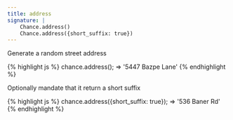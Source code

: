 ```yaml
---
title: address
signature: |
    Chance.address()
    Chance.address({short_suffix: true})
---
```


Generate a random street address

{% highlight js %}
  chance.address();
  => '5447 Bazpe Lane'
{% endhighlight %}

Optionally mandate that it return a short suffix

{% highlight js %}
  chance.address({short_suffix: true});
  => '536 Baner Rd'
{% endhighlight %}
